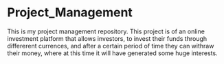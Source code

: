 # Project_Management
This is my project management repository.
This project is of an online investment platform that allows investors, to invest their funds through differerent currences, and after a certain period of time they can withraw their money, where at this time it will have generated some huge interests.
